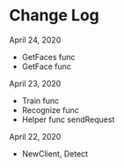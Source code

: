 # Change Log

April 24, 2020

- GetFaces func
- GetFace func

April 23, 2020

- Train func
- Recognize func
- Helper func sendRequest

April 22, 2020

- NewClient, Detect
